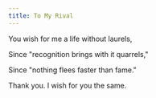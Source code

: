 ```yaml
---
title: To My Rival
---
```




You wish for me a life without laurels,

Since "recognition brings with it quarrels,"

Since "nothing flees faster than fame."

Thank you. I wish for you the same.
